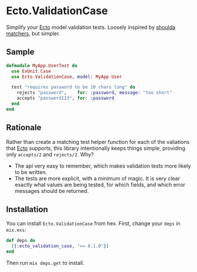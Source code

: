 Ecto.ValidationCase
==================

Simplify your [Ecto][ecto] model validation tests. Loosely inspired by [shoulda
matchers][shoulda], but simpler.

## Sample

```elixir
defmodule MyApp.UserTest do
  use ExUnit.Case
  use Ecto.ValidationCase, model: MyApp.User

  test "requires password to be 10 chars long" do
    rejects "password",    for: :password, message: "too short"
    accepts "password123", for: :password
  end
end
```

## Rationale

Rather than create a matching test helper function for each of the valiations
that [Ecto][ecto] supports, this library intentionally keeps things simple,
providing only `accepts/2` and `rejects/2`. Why?

- The api very easy to remember, which makes validation tests more likely to be
  written.
- The tests are more explicit, with a minimum of magic. It is very clear exactly
  what values are being tested, for which fields, and which error messages
  should be returned.

## Installation

You can install `Ecto.ValidationCase` from hex. First, change your `deps` in
`mix.exs`:

```elixir
def deps do
  [{:ecto_validation_case, ">= 0.1.0"}]
end
```

Then run `mix deps.get` to install.

[ecto]: https://github.com/elixir-lang/ecto
[shoulda]: http://matchers.shoulda.io/
